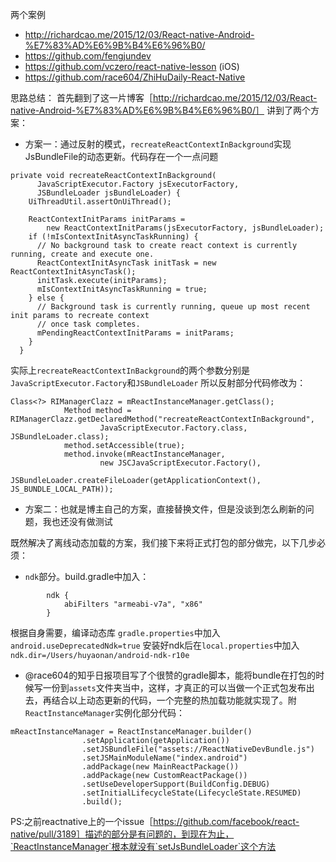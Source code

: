 两个案例
* http://richardcao.me/2015/12/03/React-native-Android-%E7%83%AD%E6%9B%B4%E6%96%B0/
* https://github.com/fengjundev
* https://github.com/vczero/react-native-lesson (iOS)
* https://github.com/race604/ZhiHuDaily-React-Native


思路总结：
首先翻到了这一片博客［http://richardcao.me/2015/12/03/React-native-Android-%E7%83%AD%E6%9B%B4%E6%96%B0/］
讲到了两个方案：
* 方案一：通过反射的模式，`recreateReactContextInBackground`实现JsBundleFile的动态更新。代码存在一个一点问题
```
private void recreateReactContextInBackground(
      JavaScriptExecutor.Factory jsExecutorFactory,
      JSBundleLoader jsBundleLoader) {
    UiThreadUtil.assertOnUiThread();

    ReactContextInitParams initParams =
        new ReactContextInitParams(jsExecutorFactory, jsBundleLoader);
    if (!mIsContextInitAsyncTaskRunning) {
      // No background task to create react context is currently running, create and execute one.
      ReactContextInitAsyncTask initTask = new ReactContextInitAsyncTask();
      initTask.execute(initParams);
      mIsContextInitAsyncTaskRunning = true;
    } else {
      // Background task is currently running, queue up most recent init params to recreate context
      // once task completes.
      mPendingReactContextInitParams = initParams;
    }
  }
```
实际上`recreateReactContextInBackground`的两个参数分别是`JavaScriptExecutor.Factory`和`JSBundleLoader`
所以反射部分代码修改为：
```
Class<?> RIManagerClazz = mReactInstanceManager.getClass();
            Method method = RIManagerClazz.getDeclaredMethod("recreateReactContextInBackground",
                    JavaScriptExecutor.Factory.class, JSBundleLoader.class);
            method.setAccessible(true);
            method.invoke(mReactInstanceManager,
                    new JSCJavaScriptExecutor.Factory(),
                    JSBundleLoader.createFileLoader(getApplicationContext(), JS_BUNDLE_LOCAL_PATH));
```
* 方案二：也就是博主自己的方案，直接替换文件，但是没谈到怎么刷新的问题，我也还没有做测试


既然解决了离线动态加载的方案，我们接下来将正式打包的部分做完，以下几步必须：
* `ndk`部分。build.gradle中加入：
```
        ndk {
            abiFilters "armeabi-v7a", "x86"
        }
```
  根据自身需要，编译动态库
  `gradle.properties`中加入`android.useDeprecatedNdk=true`
  安装好ndk后在`local.properties`中加入`ndk.dir=/Users/huyaonan/android-ndk-r10e`

* @race604的知乎日报项目写了个很赞的gradle脚本，能将bundle在打包的时候写一份到`assets`文件夹当中，这样，才真正的可以当做一个正式包发布出去，再结合以上动态更新的代码，一个完整的热加载功能就实现了。附`ReactInstanceManager`实例化部分代码：
```
mReactInstanceManager = ReactInstanceManager.builder()
                .setApplication(getApplication())
                .setJSBundleFile("assets://ReactNativeDevBundle.js")
                .setJSMainModuleName("index.android")
                .addPackage(new MainReactPackage())
                .addPackage(new CustomReactPackage())
                .setUseDeveloperSupport(BuildConfig.DEBUG)
                .setInitialLifecycleState(LifecycleState.RESUMED)
                .build();
```


PS:之前reactnative上的一个issue［https://github.com/facebook/react-native/pull/3189］描述的部分是有问题的，到现在为止，`ReactInstanceManager`根本就没有`setJsBundleLoader`这个方法
